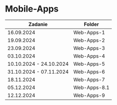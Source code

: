 # Mobile-Apps

| Zadanie                     | Folder        |
|-----------------------------|---------------|
| 16.09.2024                  | Web-Apps-1    |
| 19.09.2024                  | Web-Apps-2    |
| 23.09.2024                  | Web-Apps-3    |
| 03.10.2024                  | Web-Apps-4    |
| 10.10.2024 - 24.10.2024     | Web-Apps-5    |
| 31.10.2024 - 07.11.2024     | Web-Apps-6    |
| 18.11.2024                  | Web-Apps-7    |
| 05.12.2024                  | Web-Apps-8.1  |
| 12.12.2024                  | Web-Apps-9    |